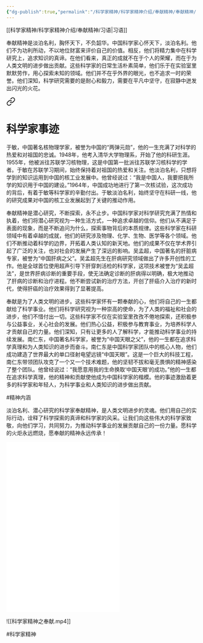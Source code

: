 ```yaml
---
{"dg-publish":true,"permalink":"/科学家精神/科学家精神介绍/奉献精神/奉献精神/","dgPassFrontmatter":true,"noteIcon":"","created":"2024-06-12T09:49:51.498+08:00","updated":"2024-06-15T22:11:38.777+08:00"}
---
```



[[科学家精神/科学家精神介绍/奉献精神/习语\|习语]]

奉献精神是淡泊名利，胸怀天下，不负韶华。中国科学家心怀天下，淡泊名利。他们不为功利所动，不以地位财富来评价自己的价值。相反，他们将精力集中在科学研究上，追求知识的真谛。在他们看来，真正的成就不在于个人的荣耀，而在于为人类文明的进步做出贡献。这些科学家的日常生活朴素简单，他们乐于在实验室里默默劳作，用心探索未知的领域。他们并不在乎外界的眼光，也不追求一时的荣誉。他们深知，科学研究需要的是耐心和毅力，需要在平凡中坚守，在寂静中迸发出闪光的火花。


<div class="transclusion internal-embed is-loaded"><a class="markdown-embed-link" href="/////" aria-label="Open link"><svg xmlns="http://www.w3.org/2000/svg" width="24" height="24" viewBox="0 0 24 24" fill="none" stroke="currentColor" stroke-width="2" stroke-linecap="round" stroke-linejoin="round" class="svg-icon lucide-link"><path d="M10 13a5 5 0 0 0 7.54.54l3-3a5 5 0 0 0-7.07-7.07l-1.72 1.71"></path><path d="M14 11a5 5 0 0 0-7.54-.54l-3 3a5 5 0 0 0 7.07 7.07l1.71-1.71"></path></svg></a><div class="markdown-embed">

<div class="markdown-embed-title">

# 科学家事迹

</div>




于敏，中国著名核物理学家，被誉为中国的“两弹元勋”，他的一生充满了对科学的热爱和对祖国的忠诚。1948年，他考入清华大学物理系，开始了他的科研生涯。1955年，他被派往苏联学习核物理，这是中国第一批派往苏联学习核科学的学者。于敏在苏联学习期间，始终保持着对祖国的热爱和关注。他淡泊名利，只想将学到的知识运用到中国的核工业发展中。他曾经说过：“我是中国人，我要把我所学的知识用于中国的建设。”1964年，中国成功地进行了第一次核试验，这次成功的背后，有着于敏等科学家的辛勤付出。于敏淡泊名利，始终坚守在科研一线，他的研究成果对中国的核工业发展起到了关键的推动作用。

奉献精神是潜心研究，不断探索，永不止步。中国科学家对科学研究充满了热情和执着，他们将潜心研究视为一种生活方式，一种追求卓越的信仰。他们从不满足于表面的现象，而是不断追问为什么，探索事物背后的本质规律。这些科学家在科研领域中有着卓越的成就，他们的研究涉及物理、化学、生物、医学等各个领域。他们不断推动着科学的边界，开拓着人类认知的新天地。他们的成果不仅在学术界引起了广泛的关注，也对社会的发展产生了深远的影响。吴孟超，中国著名的肝脏病专家，被誉为“中国肝病之父”。吴孟超先生在肝病研究领域做出了许多开创性的工作。他是全球首位使用超声引导下肝穿刺活检的科学家，这项技术被誉为“吴孟超法”，是世界肝病诊断的重要手段，使无法确定诊断的肝病得以明确，极大地推动了肝病的诊断和治疗进程。他不断尝试新的治疗方法，开创了肝癌介入治疗的新时代，使得肝癌的治疗效果得到了显著提高。

奉献是为了人类文明的进步。这些科学家怀有一颗奉献的心，他们将自己的一生都献给了科学事业。他们将科学研究视为一种崇高的使命，为了人类的福祉和社会的进步，他们不惜付出一切。这些科学家不仅在实验室里孜孜不倦地探索，还积极参与公益事业，关心社会的发展。他们热心公益，积极参与教育事业，为培养科学人才贡献自己的力量。他们深知，只有让更多的人了解科学，才能推动科学事业的持续发展。南仁东，中国著名科学家，被誉为“中国天眼之父”，他的一生都在追求科学真理和为人类知识的进步而奋斗。南仁东是中国科学家团队中的核心人物，他们成功建造了世界最大的单口径射电望远镜“中国天眼”。这是一个巨大的科技工程，南仁东带领团队攻克了一个又一个技术难题，他的坚韧不拔和毫无畏惧的精神感染了整个团队。他曾经说过：“我愿意用我的生命换取‘中国天眼’的成功。”他的一生都在追求科学真理，他的精神和贡献使他成为中国科学家的楷模。他的事迹激励着更多的科学家和年轻人，为科学事业和人类知识的进步做出贡献。

#精神内涵

</div></div>


淡泊名利、潜心研究的科学家奉献精神，是人类文明进步的灵魂。他们用自己的实际行动，诠释了科学探索的真谛和科学家的风采。让我们向这些伟大的科学家致敬，向他们学习，共同努力，为推动科学事业的发展贡献自己的一份力量。愿科学的火炬永远燃烧，愿奉献的精神永远传承！

<iframe src="//player.bilibili.com/player.html?isOutside=true&aid=112617951594193&bvid=BV1FuVheLEsQ&cid=500001582406878&p=1" scrolling="no" border="0" frameborder="no" framespacing="0" allowfullscreen="true"wide='800'height='450'></iframe>

![[科学家精神之奉献.mp4]]


#科学家精神 